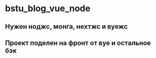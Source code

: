 # bstu_blog_vue_node

## Нужен ноджс, монга, нехтжс и вуежс
## Проект поделен на фронт от вуе и остальное бэк

